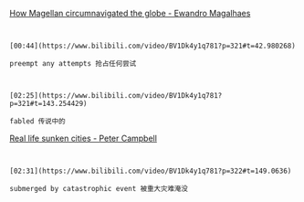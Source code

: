 [How Magellan circumnavigated the globe - Ewandro Magalhaes](https://www.bilibili.com/video/BV1Dk4y1q781?p=321)

```ad-note


[00:44](https://www.bilibili.com/video/BV1Dk4y1q781?p=321#t=42.980268)

preempt any attempts 抢占任何尝试

```

```ad-note


[02:25](https://www.bilibili.com/video/BV1Dk4y1q781?p=321#t=143.254429)

fabled 传说中的

```

[Real life sunken cities - Peter Campbell](https://www.bilibili.com/video/BV1Dk4y1q781?p=322)



```ad-note


[02:31](https://www.bilibili.com/video/BV1Dk4y1q781?p=322#t=149.0636)

submerged by catastrophic event 被重大灾难淹没

```